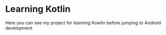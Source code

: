 # Learning Kotlin

Here you can see my project for learning Kowlin before jumping to Android development
